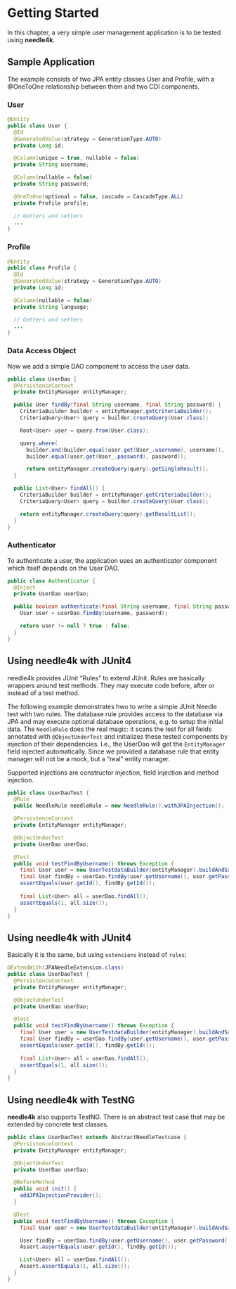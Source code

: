 # Getting Started

In this chapter, a very simple user management application is to be tested using **needle4k**.

## Sample Application

The example consists of two JPA entity classes User and Profile, with a @OneToOne relationship between them and two CDI components.

### User

```java
@Entity
public class User {
  @Id
  @GeneratedValue(strategy = GenerationType.AUTO)
  private Long id;

  @Column(unique = true, nullable = false)
  private String username;

  @Column(nullable = false)
  private String password;

  @OneToOne(optional = false, cascade = CascadeType.ALL)
  private Profile profile;

  // Getters and setters
  ...
}
```

### Profile

```java
@Entity
public class Profile {
  @Id
  @GeneratedValue(strategy = GenerationType.AUTO)
  private Long id;

  @Column(nullable = false)
  private String language;

  // Getters and setters
  ...
}
```

### Data Access Object

Now we add a simple DAO component to access the user data.

```java
public class UserDao {
  @PersistenceContext
  private EntityManager entityManager;

  public User findBy(final String username, final String password) {
    CriteriaBuilder builder = entityManager.getCriteriaBuilder();
    CriteriaQuery<User> query = builder.createQuery(User.class);

    Root<User> user = query.from(User.class);

    query.where(
      builder.and(builder.equal(user.get(User_.username), username)),
      builder.equal(user.get(User_.password), password));

      return entityManager.createQuery(query).getSingleResult();
  }

  public List<User> findAll() {
    CriteriaBuilder builder = entityManager.getCriteriaBuilder();
    CriteriaQuery<User> query = builder.createQuery(User.class);

    return entityManager.createQuery(query).getResultList();
  }
}
```

### Authenticator

To authenticate a user, the application uses an authenticator component which itself depends on the User DAO.

```java
public class Authenticator {
  @Inject
  private UserDao userDao;

  public boolean authenticate(final String username, final String password) {
    User user = userDao.findBy(username, password);

    return user != null ? true : false;
  }
}
```

## Using needle4k with JUnit4

needle4k provides JUnit “Rules” to extend JUnit. Rules are basically wrappers around test methods. They may execute 
code before, after or instead of a test method.

The following example demonstrates hwo to write a simple JUnit Needle
test with two rules. The database rule provides access to the database
via JPA and may execute optional database operations, e.g. to setup the
initial data. The `NeedleRule` does the real magic: it scans the test for
all fields annotated with `@ObjectUnderTest` and initializes these
tested components by injection of their dependencies. I.e., the UserDao
will get the `EntityManager` field injected automatically. Since we
provided a database rule that entity manager will not be a mock, but a
“real” entity manager.

Supported injections are constructor injection, field injection and
method injection.

```java
public class UserDaoTest {
  @Rule
  public NeedleRule needleRule = new NeedleRule().withJPAInjection();

  @PersistenceContext
  private EntityManager entityManager;

  @ObjectUnderTest
  private UserDao userDao;

  @Test
  public void testFindByUsername() throws Exception {
    final User user = new UserTestdataBuilder(entityManager).buildAndSave();
    final User findBy = userDao.findBy(user.getUsername(), user.getPassword());
    assertEquals(user.getId(), findBy.getId());
  
    final List<User> all = userDao.findAll();
    assertEquals(1, all.size());
  }
}
```

## Using needle4k with JUnit4

Basically it is the same, but using `extensions` instead of `rules`:

```java
@ExtendWith(JPANeedleExtension.class)
public class UserDaoTest {
  @PersistenceContext
  private EntityManager entityManager;

  @ObjectUnderTest
  private UserDao userDao;

  @Test
  public void testFindByUsername() throws Exception {
    final User user = new UserTestdataBuilder(entityManager).buildAndSave();
    final User findBy = userDao.findBy(user.getUsername(), user.getPassword());
    assertEquals(user.getId(), findBy.getId());
  
    final List<User> all = userDao.findAll();
    assertEquals(1, all.size());
  }
}
```

## Using needle4k with TestNG

**needle4k** also supports TestNG. There is an abstract test case that may be extended by concrete test classes.

```java
public class UserDaoTest extends AbstractNeedleTestcase {
  @PersistenceContext
  private EntityManager entityManager;

  @ObjectUnderTest
  private UserDao userDao;

  @BeforeMethod
  public void init() {
    addJPAInjectionProvider();
  }

  @Test
  public void testFindByUsername() throws Exception {
    final User user = new UserTestdataBuilder(entityManager).buildAndSave();

    User findBy = userDao.findBy(user.getUsername(), user.getPassword());
    Assert.assertEquals(user.getId(), findBy.getId());

    List<User> all = userDao.findAll();
    Assert.assertEquals(1, all.size());
  }
}
```
